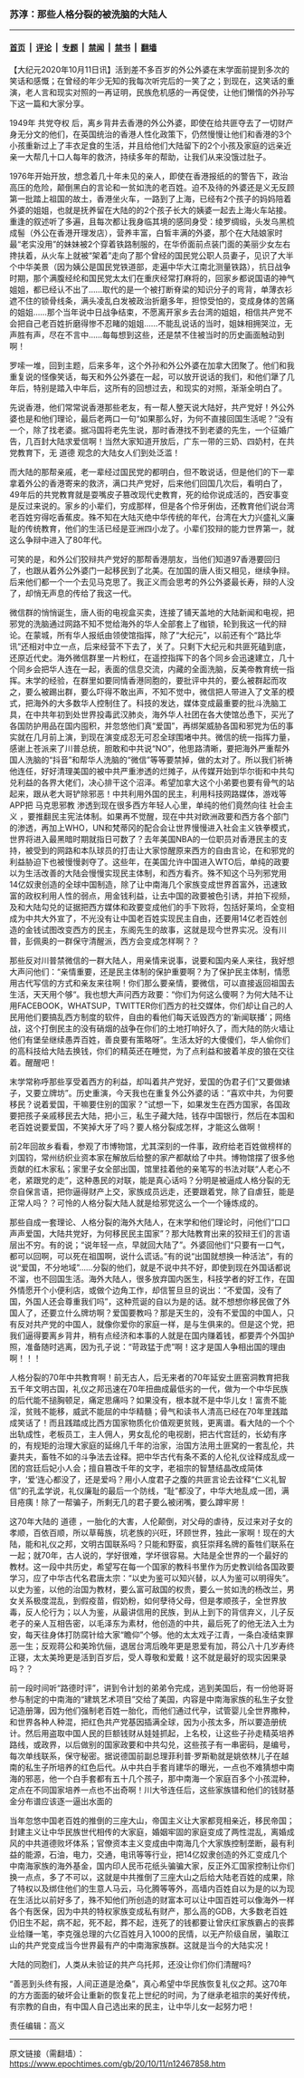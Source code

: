 ### 苏淳：那些人格分裂的被洗脑的大陆人

---

#### [首页](../../../..?n12467858) &nbsp;|&nbsp; [评论](../../../../../epoch-comment?n12467858) &nbsp;|&nbsp; [专题](../../../../../epoch-special?n12467858) &nbsp;|&nbsp; [禁闻](../../../../../epoch-news?n12467858) &nbsp;|&nbsp; [禁书](../../../../../books?n12467858) &nbsp;|&nbsp; [翻墙](https://github.com/gfw-breaker/nogfw/blob/master/README.md?n12467858)


<div class="post_content" id="artbody" itemprop="articleBody">
 <!-- article content begin -->
 <p>
  【大纪元2020年10月11日讯】活到差不多百岁的外公外婆在末学面前提到多次的笑话和感慨；在曾经的年少无知的我每次听完后的一笑了之；到现在，这笑话的重演，老人言和现实对照的一再证明，民族危机感的一再促使，让他们懒惰的外孙写下这一篇和大家分享。
 </p>
 <p>
  1949年
  <ok href="https://www.epochtimes.com/gb/tag/%E5%85%B1%E5%85%9A%E5%A4%BA%E6%9D%83.html">
   共党夺权
  </ok>
  后，离乡背井去香港的外公外婆，即使在给共匪夺去了一切财产身无分文的他们，在英国统治的香港人性化政策下，仍然慢慢让他们和香港的3个小孩重新过上了丰衣足食的生活，并且给他们大陆留下的2个小孩及家庭的远亲近亲一大帮几十口人每年的救济，持续多年的帮助，让我们从来没饿过肚子。
 </p>
 <p>
  1976年开始开放，想念着几十年未见的亲人，即使在香港报纸的的警告下，政治高压的危险，颠倒黑白的言论和一贫如洗的老百姓。迫不及待的外婆还是义无反顾第一批踏上祖国的故土，香港坐火车，一路到了上海，已经有2个孩子的妈妈陪着外婆的姐姐，也就是抚养留在大陆的的2个孩子长大的姨婆一起去上海火车站接。重逢的叙述听了多遍，且每次都让我身临其境的感同身受：绫罗绸缎，头发乌黑梳成髻（外公在香港开理发店），营养丰富，白皙丰满的外婆，那个在大陆娘家时最“老实没用”的妹妹被2个穿着铁路制服的，在华侨面前点装门面的美丽少女左右搀扶着，从火车上就被“架着”走向了那个曾经的国民党公职人员妻子，见识了大半个中华美景（因为姨公是国民党铁道部，走遍中华大江南北测量铁路），抗日战争时期，那个满腹经纶和国民党太太们在重庆经常打麻将的，回家乡都说国语的神气姐姐，都已经认不出了……取代的是一个被打断脊梁的知识分子的弯背，单薄衣衫遮不住的锁骨线条，满头凌乱白发被政治折磨多年，担惊受怕的，变成身体的苦痛的姐姐……那个当年说中日战争结束，不愿离开家乡去台湾的姐姐，相信共产党不会把自己老百姓折磨得惨不忍睹的姐姐……不能乱说话的当时，姐妹相拥哭泣，无声胜有声，尽在不言中……每每想到这些，还是禁不住被当时的历史画面触动到啊！
 </p>
 <p>
  罗嗦一堆，回到主题，后来多年，这个外孙和外公外婆在加拿大团聚了。他们和我重复说的怪像笑话，每天和外公外婆在一起，可以放开说话的我们，和他们犟了几年后，特别是踏入中年后，这所有的回想过去，和现实的对照，渐渐全明白了。
 </p>
 <p>
  先说香港，他们常常说香港那些老友，有一帮人整天说大陆好，共产党好！外公外婆也是和他们理论，最后老两口一句“如果那么好，为何不直接回国生活呢？”没有一个，除了找老婆。据冯国将老先生说，那时香港找不到老婆的先生，一个征婚广告，几百封大陆求爱信啊！当然大家知道开放后，广东一带的三奶、四奶村，在共党教育下，无
  <ok href="https://www.epochtimes.com/gb/tag/%E9%81%93%E5%BE%B7.html">
   道德
  </ok>
  观念的大陆女人们到处泛滥！
 </p>
 <p>
  而大陆的那帮亲戚，老一辈经过国民党的都明白，但不敢说话，但是他们的下一辈拿着外公的香港寄来的救济，满口共产党好，后来他们回国几次后，看明白了，49年后的共党教育就是耍嘴皮子篡改现代史教育，死的给你说成活的，西安事变是反过来说的。家乡的小辈们，穷成那样，但是各个伶牙俐齿，还教育他们说台湾老百姓穷得吃香蕉皮。殊不知在大陆灭绝中华传统的年代，台湾在大力兴盛礼义廉耻的传统教育，他们的生活已经是亚洲四小龙了。小辈们狡辩的能力世界第一，就这么争辩中进入了80年代。
 </p>
 <p>
  可笑的是，和外公们狡辩共产党好的那帮香港朋友，当他们知道97香港要回归了，也跟从着外公外婆门一起移民到了北美。在加国的唐人街又相见，继续争辩。后来他们都一个一个去见马克思了。我正义而会思考的外公外婆最长寿，辩的人没了，却悄无声息的传给了我这一代。
 </p>
 <p>
  微信群的悄悄诞生，唐人街的电视盒买卖，连接了铺天盖地的大陆新闻和电视，把邪党的洗脑通过网路不知不觉给海外的华人全部套上了枷锁，轮到我这一代的辩论。在蒙城，所有华人报纸由领使馆指挥，除了“大纪元”，以前还有个“路比华讯”还相对中立一点，后来经营不下去了，关了。只剩下大纪元和共匪死磕到底，还原近代史。海外微信群里一片粉红，在遥控指挥下的各个同乡会迅速建立，几十个同乡会把华人连在一起，表面的信息交流，内藏的全面洗脑，反美帝教育统一指挥。末学的经验，在群里如要同情香港同胞的，要批评中共的，要么被群起而攻之，要么被踢出群，要么吓得不敢出声，不知不觉中，微信把人带进入了文革的模式，把海外的大多数华人控制住了。科技的发达，媒体变成最重要的批斗洗脑工具，在中共年初到处世界投毒武汉肺炎，海外华人社团在各大使馆怂恿下，买光了各国防护用品在国内囤积，并忽悠他们真“爱国”，再绑架威胁各国和邪党为伍的事实就在几月前上演，到现在演变成忍无可忍全球围堵中共。微信的统一指挥力量，感谢上苍派来了川普总统，胆敢和中共说“NO”，他思路清晰，要把海外严重帮外国人洗脑的“抖音”和帮华人洗脑的“微信”等等要禁掉，做的太对了。所以我们祈祷他连任，好好清理美国的被中共严重渗透的烂摊子，从传媒开始到华尔街和中共勾兑利益的各界大佬们，决心排干这个沼泽。希望加拿大这个小弟要也要有骨气的站起来，跟从老大哥铲除邪恶！中共利用外国的民主，利用科技网路媒体，游戏等APP把
  <ok href="https://www.epochtimes.com/gb/tag/%E9%A9%AC%E5%85%8B%E6%80%9D%E9%82%AA%E6%95%99.html">
   马克思邪教
  </ok>
  渗透到现在很多西方年轻人心里，单纯的他们竟然向往
  <ok href="https://www.epochtimes.com/gb/tag/%E7%A4%BE%E4%BC%9A%E4%B8%BB%E4%B9%89.html">
   社会主义
  </ok>
  ，要推翻民主宪法体制。如果再不觉醒，现在中共对欧洲政要和西方各个部门的渗透，再加上WHO，UN和梵蒂冈的配合会让世界慢慢进入社会主义铁拳模式，世界将进入最黑暗时期就指日可数了？去年美国NBA的一位职员对香港民主的支持，被受到的网路和本队球员的打击让大家惊醒原来西方的自由言论，在和邪党的利益胁迫下也被慢慢剥夺了。这些年，在美国允许中国进入WTO后，单纯的政要以为生活改善的大陆会慢慢实现民主体制，和西方看齐。殊不知这个马列邪党用14亿奴隶创造的全球中国制造，除了让中南海几个家族变成世界首富外，迅速致富的政权利用人性的弱点，用金钱利益，让去中国的政要被色引诱，并拍下视频，及和大陆勾兑的证据把西方媒体和政要变成他们的手下败将，包括好莱坞，全变相成为中共大外宣了，不光没有让中国老百姓实现民主自由，还要用14亿老百姓创造的金钱试图改变西方的民主，东阁先生的故事，这就是现今世界实况。没有川普，彭佩奥的一群保守清醒派，西方会变成怎样啊？？
 </p>
 <p>
  那些反对川普禁微信的一群大陆人，用亲情来说事，说要和国内亲人来往，我好想大声问他们：“亲情重要，还是民主体制的保护重要啊？为了保护民主体制，情愿用古代写信的方式和亲友来往啊！你们那么要亲情，要微信，可以直接返回祖国去生活，天天用个够“。我也想大声问西方政要：“你们为何这么傻啊？为何大陆不让用FACEBOOK，WHATSUP，TWITTER你们西方的社交媒体，你们却让自己的人民用他们要搞乱西方制度的软件，自由的看他们每天诋毁西方的‘新闻联播’；网络战，这个打倒民主的没有硝烟的战争在你们的土地打响好久了，而大陆的防火墙让他们有堡垒继续愚弄百姓，善良要有策略呀”。生活太好的大傻傻们，华人偷你们的高科技给大陆去换钱，你们的精英还在睡觉，为了点利益和披着羊皮的狼在交往着。醒醒吧！
 </p>
 <p>
  末学常称呼那些享受着西方的利益，却叫着共产党好，爱国的伪君子们“又要做婊子，又要立牌坊”。历史重演，今天我也在重复外公外婆的话：“喜欢中共，为何要移民？说着爱国，干嘛要住别的国家？”试想一下，如果发生在西方国家，各国政要把孩子亲戚移民去大陆，把小三，私生子藏大陆，钱存中国银行，然后在本国和老百姓说要爱国，不笑掉大牙了吗？要人格分裂成怎样，才能这么做啊！
 </p>
 <p>
  前2年回故乡看看，参观了市博物馆，尤其深刻的一件事，政府给老百姓做榜样的刘国钧，常州纺织业资本家在解放后给整的家产都献给了中共。博物馆摆了很多他贡献的红木家私；家里子女全部出国，馆里挂着他的亲笔写的书法对联“人老心不老，紧跟党的走”，这种愚民的对联，能是真心话吗？分明是被逼成人格分裂的无奈自保言语，把你逼得财产上交，家族成员远走，还要跟着党，除了自虐狂，能是正常人吗？？可怜的人格分裂大陆人就是给邪党这么一个一个锤炼成的。
 </p>
 <p>
  那些自成一套理论、人格分裂的海外大陆人，在末学和他们理论时，问他们“口口声声爱国，大陆共党好，为何移民民主国家”？那大陆教育出来的狡辩王们的言语层出不穷。有的说；“说年轻一点，早就回大陆了”。外婆回他们“只要有一口气，都可以回啊，可以死在祖国啊，说什么谎话。”有的说“出国就想换一种活法”，有的说“爱国，不分地域”……分裂的他们，就是不说中共不好，即使到现在外国话都说不溜，也不回国生活。海外大陆人，很多放弃国内医生，科技学者的好工作，在国外情愿开个小便利店，或做个边角工作，却信誓旦旦的说出：“不爱国，没有了国，外国人还会尊重我们吗”，这种荒诞的自以为是的话。就不想想你移民做了外国人了，还要立什么牌坊啊？爱国要教吗？那是天生的，没有不爱国的中国人，只有反对共产党的中国人，就像你爱你的家庭一样，是与生俱来的。但是这个党，把我们逼得要离乡背井，稍有点经济和本事的人就是在国内赚着钱，都要弄个外国护照，准备随时逃离，因为孔子说：“苛政猛于虎”啊！这才是国人争相出国的理由啊！！！
 </p>
 <p>
  人格分裂的70年中共教育啊！前无古人，后无来者的70年延安土匪窑洞教育把我五千年文明古国，礼仪之邦迅速在70年扭曲成最低劣的一代，做为一个中华民族的后代能不搥胸顿足，痛定思痛吗？如果没有，根本就不是中华儿女！富贵不能淫，贫贱不能移，威武不能屈的中华精髓；骨气和读书人清高已经在70年里践踏成笑话了！而且践踏成比西方国家物质化价值观更贫贱，更离谱。看大陆的一个个出轨成性，老板员工，主人佣人，男女乱伦的电视剧，把古代宫廷的，长幼有序的，有规矩的治理大家庭的延绵几千年的治家，治国方法用土匪窝的一套乱伦，共妻共夫，畜牲不如的斗争法去诠释。把中华古代有条不紊的人伦礼仪诠释成乱成一团的宫廷后妃小人会；擅自篡改千年的文字，老祖宗的智慧结晶改成简体字，‘爱’连心都没了，还是爱吗？用小人度君子之腹的共匪言论去诠释“仁义礼智信”的孔孟学说，礼仪廉耻的最后一个防线，“耻”都没了，中华大地乱成一团，满目疮痍！除了一帮骗子，所剩无几的君子要么被闭嘴，要么蹲牢房！
 </p>
 <p>
  这70年大陆的
  <ok href="https://www.epochtimes.com/gb/tag/%E9%81%93%E5%BE%B7.html">
   道德
  </ok>
  ，一胎化的大害，人伦颠倒，对父母的虐待，反过来对子女的孝顺，百依百顺，所以草莓族，坑老族的兴旺，环顾世界，独此一家啊！现在的大陆，能和礼仪之邦，文明古国联系吗？只能和野蛮，疯狂崇拜名牌的畜牲们联系在一起；就70年，古人说的，学好很难，学坏很容易。大陆是全世界的一个最好的教材。这一段中共历史，希望写在每一个国家的教科书里作为历史教训给各国政要学习，应了中华古代名君唐太宗：“以史为鉴可以知兴替，以人为鉴可以明得失”。以史为鉴，以他的治国为教材，要么富可敌国的权贵，要么一贫如洗的杨改兰，男女关系极度混乱，到假疫苗，假奶粉，如何孽待父母，但是孝顺孩子，全世界放毒，反人伦行为；以人为鉴，从最讲信用的民族，到从上到下的背信弃义，儿子反老子的亲人互相告密，以毛泽东为素材，他创造的中共，最后死了的他无法入土为安，每天往身体打防腐针给大家“瞻仰”个够。他的太太戏子江青，一条白凌结束罪恶一生；反观蒋公和美玲伉俪，退居台湾后晚年更是恩爱有加，蒋公八十几岁寿终正寝，太太美玲更是活到百岁后，受人尊敬和爱戴！这不就是最好的现实因果录吗？？
 </p>
 <p>
  前一段时间听“路德时评”，讲到令计划的弟弟令完成，逃到美国后，有一份他哥哥参与制定的中南海的“建筑艺术项目”交给了美国，内容是中南海家族的私生子女登记造册簿，因为他们强制老百姓一胎化，而他们通过代孕，试管婴儿全世界撒种，和世界各种人种混，把红色共产党基因插满全球，因为小孩太多，所以要造册统计。然后用盗取中国人民的巨额钱财从娃娃抓起，上名校，让这些子孙走精英培养路线，或政界，以后做别的国家政要和中共勾兑，这些孩子有一串密码，是编号，每次单线联系，保守秘密。据说德国前副总理菲利普‧罗斯勒就是姚依林儿子在越南的私生子所培养的红色后代。从中共白手套肖建华的曝光，一点也不难猜想中南海的邪恶，他一个白手套都有五十几个孩子，那中南海一个家庭百多个小孩混种，定点在不同国家培养一点也不出奇啊！川大爷连任后，这些家族镨和他们的钱财基金分布谱应该逐一逼出水面的
 </p>
 <p>
  当年忽悠中国老百姓的推倒的三座大山，帝国主义让大家都竞相亲近，移民帝国；封建主义让中华民族世代相传的大家庭，婚姻牢固的家庭变成了两性混乱，离婚成风的中共道德败坏体系；官僚资本主义变成由中南海几个大家族控制垄断，最有利益的能源，石油，电力，交通，电讯等等行业，把14亿奴隶创造的外汇变成几个中南海家族的海外基金，国内印人民币花纸头骗骗大家，反正外汇国家控制让你们换一点点，多了不可以，这就是中共推倒了三座大山之后给大陆老百姓的成果，除了特权以及绑住他们的生意人马云，马化腾等等外，高墙内百姓自以为是的以为现在生活比以前好多了，殊不知他们所创造的财富本可以让中国百姓可以像海外一样各个有医保，因为中共的特权家族变成私有财产，那么高的GDB，大多数老百姓仍旧生不起，病不起，死不起，葬不起，连死了的钱都要让曾庆红家族霸占的丧葬业给赚一笔，李克强总理的六亿百姓月入1000的民情，以无产阶级自居，骗取江山的共产党变成当今世界最有产的中南海家族群。这就是当今的大陆实况！
 </p>
 <p>
  大陆的同胞们，人类从未验证的共产乌托邦，还没让你们你们清醒吗?
 </p>
 <p>
  “善恶到头终有报，人间正道是沧桑”，真心希望中华民族恢复礼仪之邦。这70年的方方面面的破坏会让重新的恢复花上世纪的时间，为了继承老祖宗的美好传统，有宗教的自由，有中国人自己选出来的民主，让中华儿女一起努力吧！
 </p>
 <p>
  责任编辑：高义
 </p>
 <!-- article content end -->
 <div id="below_article_ad">
 </div>
</div>


---

原文链接（需翻墙）：https://www.epochtimes.com/gb/20/10/11/n12467858.htm